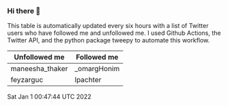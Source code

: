 ### Hi there 👋

This table is automatically updated every six hours with a list of Twitter users who have followed me and unfollowed me. I used Github Actions, the Twitter API, and the python package tweepy to automate this workflow.

| Unfollowed me |  Followed me |
| --- | --- |
|maneesha_thaker|_omargHonim|
|feyzarguc|lpachter|
Sat Jan  1 00:47:44 UTC 2022
